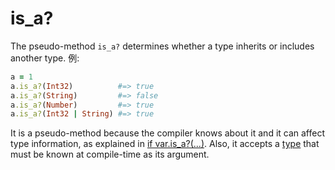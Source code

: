 # is_a?

The pseudo-method `is_a?` determines whether a type inherits or includes another type. 例:

```ruby
a = 1
a.is_a?(Int32)          #=> true
a.is_a?(String)         #=> false
a.is_a?(Number)         #=> true
a.is_a?(Int32 | String) #=> true
```

It is a pseudo-method because the compiler knows about it and it can affect type information, as explained in [if var.is_a?(...)](if_varis_a.html). Also, it accepts a [type](type_grammar.html) that must be known at compile-time as its argument.
